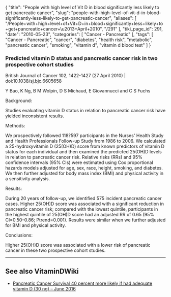 {
    "title": "People with high level of Vit D in blood significantly less likely to get pancreatic cancer",
    "slug": "people-with-high-level-of-vit-d-in-blood-significantly-less-likely-to-get-pancreatic-cancer",
    "aliases": [
        "/People+with+high+level+of+Vit+D+in+blood+significantly+less+likely+to+get+pancreatic+cancer+\u2013+April+2010",
        "/291"
    ],
    "tiki_page_id": 291,
    "date": "2010-05-23",
    "categories": [
        "Cancer - Pancreatic"
    ],
    "tags": [
        "Cancer - Pancreatic",
        "cancer",
        "diabetes",
        "health risk",
        "metabolic",
        "pancreatic cancer",
        "smoking",
        "vitamin d",
        "vitamin d blood test"
    ]
}


### Predicted vitamin D status and pancreatic cancer risk in two prospective cohort studies

British Journal of Cancer 102, 1422-1427 (27 April 2010) | doi:10.1038/sj.bjc.6605658

Y Bao, K Ng, B M Wolpin, D S Michaud, E Giovannucci and C S Fuchs

Background:

Studies evaluating vitamin D status in relation to pancreatic cancer risk have yielded inconsistent results.

Methods:

We prospectively followed 118?597 participants in the Nurses' Health Study and Health Professionals Follow-up Study from 1986 to 2006. We calculated a 25-hydroxyvitamin D (25(OH)D) score from known predictors of vitamin D status for each individual and then examined the predicted 25(OH)D levels in relation to pancreatic cancer risk. Relative risks (RRs) and 95% confidence intervals (95% CIs) were estimated using Cox proportional hazards models adjusted for age, sex, race, height, smoking, and diabetes. We then further adjusted for body mass index (BMI) and physical activity in a sensitivity analysis.

Results:

During 20 years of follow-up, we identified 575 incident pancreatic cancer cases. Higher 25(OH)D score was associated with a significant reduction in pancreatic cancer risk; compared with the lowest quintile, participants in the highest quintile of 25(OH)D score had an adjusted RR of 0.65 (95% CI=0.50–0.86; Ptrend=0.001). Results were similar when we further adjusted for BMI and physical activity.

Conclusions:

Higher 25(OH)D score was associated with a lower risk of pancreatic cancer in these two prospective cohort studies.

---

## See also VitaminDWiki

* [Pancreatic Cancer Survival 40 percent more likely if had adequate vitamin D (30 ng) – June 2016](/posts/pancreatic-cancer-survival-40-percent-more-likely-if-had-adequate-vitamin-d-30-ng)